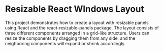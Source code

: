 # Resizable React WIndows Layout

This project demonstrates how to create a layout with resizable panels using React and the react-resizable-panels package. The layout consists of three different components arranged in a grid-like structure. Users can resize the components by dragging them from any side, and the neighboring components will expand or shrink accordingly.
